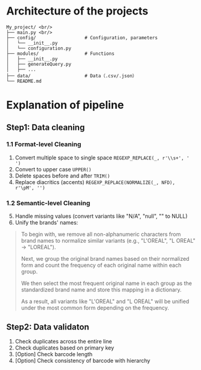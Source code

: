 # Architecture of the projects

```
My_project/ <br/>
├── main.py <br/>                 
├── config/                  # Configuration, parameters
│   └── __init__.py       
│   └── configuration.py       
├── modules/                 # Functions
│   ├── __init__.py         
│   ├── generateQuery.py        
│   ├── ...                  
├── data/                    # Data（.csv/.json）
└── README.md                
```

# Explanation of pipeline
## Step1: Data cleaning
### 1.1 Format-level Cleaning
1. Convert multiple space to single space ```REGEXP_REPLACE(_, r'\\s+', ' ')```
2. Convert to upper case ```UPPER()```
3. Delete spaces before and after ```TRIM()```
4. Replace diacritics (accents) ```REGEXP_REPLACE(NORMALIZE(_, NFD), r'\pM', '')```
### 1.2 Semantic-level Cleaning
5. Handle missing values (convert variants like "N/A", "null", "" to NULL)
6. Unify the brands' names:

> To begin with, we remove all non-alphanumeric characters from brand names to normalize similar variants (e.g., "L'OREAL", "L OREAL" → "LOREAL").  
>
> Next, we group the original brand names based on their normalized form and count the frequency of each original name within each group.  
>
> We then select the most frequent original name in each group as the standardized brand name and store this mapping in a dictionary.
> 
> As a result, all variants like "L'OREAL" and "L OREAL" will be unified under the most common form depending on the frequency.  



## Step2: Data validaton
1. Check duplicates across the entire line
2. Check duplicates based on primary key
3. [Option] Check barcode length
4. [Option] Check consistency of barcode with hierarchy
